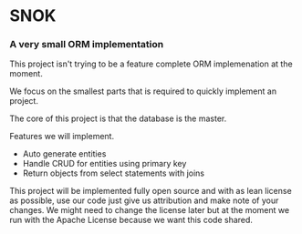 # SNOK
### A very small ORM implementation

This project isn't trying to be a feature complete ORM implemenation at the moment.

We focus on the smallest parts that is required to quickly implement an project.

The core of this project is that the database is the master.

Features we will implement.
- Auto generate entities
- Handle CRUD for entities using primary key
- Return objects from select statements with joins

This project will be implemented fully open source and with as lean license as possible,
use our code just give us attribution and make note of your changes. We might need to change
the license later but at the moment we run with the Apache License because we want this code shared.